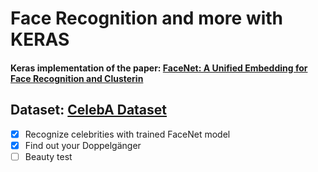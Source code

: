 # Face Recognition and more with KERAS

#### Keras implementation of the paper: [FaceNet: A Unified Embedding for Face Recognition and Clusterin](https://arxiv.org/abs/1503.03832)


## Dataset: [CelebA Dataset](http://mmlab.ie.cuhk.edu.hk/projects/CelebA.html)

- [x] Recognize celebrities with trained FaceNet model
- [x] Find out your Doppelgänger
- [ ] Beauty test
